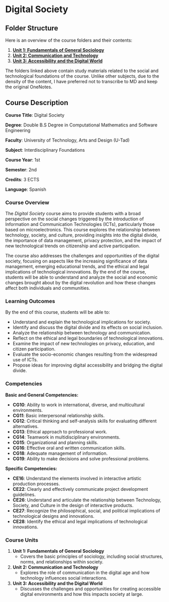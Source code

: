 # Digital Society 

## **Folder Structure**

Here is an overview of the course folders and their contents:

1. [**Unit 1: Fundamentals of General Sociology**](Unit_1/)
2. [**Unit 2: Communication and Technology**](Unit_2/)
3. [**Unit 3: Accessibility and the Digital World**](Unit_3/)

The folders linked above contain study materials related to the social and technological foundations of the course. Unlike other subjects, due to the density of the content, I have preferred not to transcribe to MD and keep the original OneNotes.

## **Course Description**

**Course Title**: Digital Society

**Degree**: Double B.S Degree in Computational Mathematics and Software Engineering

**Faculty**: University of Technology, Arts and Design (U-Tad)

**Subject**: Interdisciplinary Foundations

**Course Year**: 1st

**Semester**: 2nd

**Credits**: 3 ECTS

**Language**: Spanish

### **Course Overview**

The *Digital Society* course aims to provide students with a broad perspective on the social changes triggered by the introduction of Information and Communication Technologies (ICTs), particularly those based on microelectronics. This course explores the relationship between technology, society, and culture, providing insights into the digital divide, the importance of data management, privacy protection, and the impact of new technological trends on citizenship and active participation.

The course also addresses the challenges and opportunities of the digital society, focusing on aspects like the increasing significance of data management, emerging educational trends, and the ethical and legal implications of technological innovations. By the end of the course, students will be able to understand and analyze the social and economic changes brought about by the digital revolution and how these changes affect both individuals and communities.

### **Learning Outcomes**

By the end of this course, students will be able to:

- Understand and explain the technological implications for society.
- Identify and discuss the digital divide and its effects on social inclusion.
- Analyze the relationship between technology and communication.
- Reflect on the ethical and legal boundaries of technological innovations.
- Examine the impact of new technologies on privacy, education, and citizen participation.
- Evaluate the socio-economic changes resulting from the widespread use of ICTs.
- Propose ideas for improving digital accessibility and bridging the digital divide.

### **Competencies**

**Basic and General Competencies:**

- **CG10**: Ability to work in international, diverse, and multicultural environments.
- **CG11**: Basic interpersonal relationship skills.
- **CG12**: Critical thinking and self-analysis skills for evaluating different alternatives.
- **CG13**: Ethical approach to professional work.
- **CG14**: Teamwork in multidisciplinary environments.
- **CG15**: Organizational and planning skills.
- **CG16**: Effective oral and written communication skills.
- **CG18**: Adequate management of information.
- **CG19**: Ability to make decisions and solve professional problems.

**Specific Competencies:**

- **CE16**: Understand the elements involved in interactive artistic production processes.
- **CE22**: Clearly and effectively communicate project development guidelines.
- **CE26**: Understand and articulate the relationship between Technology, Society, and Culture in the design of interactive products.
- **CE27**: Recognize the philosophical, social, and political implications of technological designs and innovations.
- **CE28**: Identify the ethical and legal implications of technological innovations.

### **Course Units**

1. **Unit 1: Fundamentals of General Sociology**
    - Covers the basic principles of sociology, including social structures, norms, and relationships within society.
2. **Unit 2: Communication and Technology**
    - Explores the role of communication in the digital age and how technology influences social interactions.
3. **Unit 3: Accessibility and the Digital World**
    - Discusses the challenges and opportunities for creating accessible digital environments and how this impacts society at large.